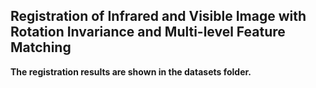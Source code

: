 ## Registration of Infrared and Visible Image with Rotation Invariance and Multi-level Feature Matching
**The registration results are shown in the datasets folder.**
